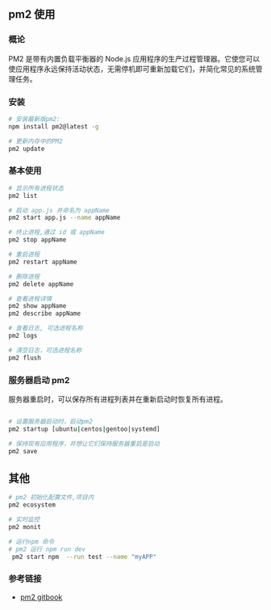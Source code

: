 ## pm2 使用

### 概论

PM2 是带有内置负载平衡器的 Node.js 应用程序的生产过程管理器。它使您可以使应用程序永远保持活动状态，无需停机即可重新加载它们，并简化常见的系统管理任务。

### 安装

```bash
# 安装最新版pm2:
npm install pm2@latest -g

# 更新内存中的PM2
pm2 update

```

### 基本使用

```bash
# 显示所有进程状态
pm2 list

# 启动 app.js 并命名为 appName
pm2 start app.js --name appName

# 终止进程,通过 id 或 appName
pm2 stop appName

# 重启进程
pm2 restart appName

# 删除进程
pm2 delete appName

# 查看进程详情
pm2 show appName
pm2 describe appName

# 查看日志, 可选进程名称
pm2 logs

# 清空日志，可选进程名称
pm2 flush

```

### 服务器启动 pm2

服务器重启时，可以保存所有进程列表并在重新启动时恢复所有进程。

```bash

# 设置服务器启动时，启动pm2
pm2 startup [ubuntu|centos|gentoo|systemd]

# 保持现有应用程序，并想让它们保持服务器重启是启动
pm2 save
```

## 其他

```bash
# pm2 初始化配置文件,项目内
pm2 ecosystem

# 实时监控
pm2 monit

# 运行npm 命令
# pm2 运行 npm run dev
 pm2 start npm  --run test --name "myAPP"

```

### 参考链接

- [pm2 gitbook](https://wohugb.gitbooks.io/pm2/content/index.html)
